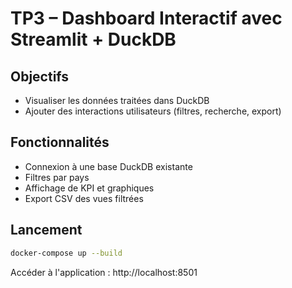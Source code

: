 
# TP3 – Dashboard Interactif avec Streamlit + DuckDB

## Objectifs

- Visualiser les données traitées dans DuckDB
- Ajouter des interactions utilisateurs (filtres, recherche, export)

## Fonctionnalités

- Connexion à une base DuckDB existante
- Filtres par pays
- Affichage de KPI et graphiques
- Export CSV des vues filtrées

## Lancement

```bash
docker-compose up --build
```

Accéder à l'application : http://localhost:8501
